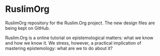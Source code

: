 # RuslimOrg

RuslimOrg repository for the Ruslim.Org project. The new design files are being
kept on GitHub.

Ruslim.Org is a online tutorial on epistemological matters: what we know and how we know it.
We stress, however, a practical implication of mastering epistemology: what are we to do about it?
